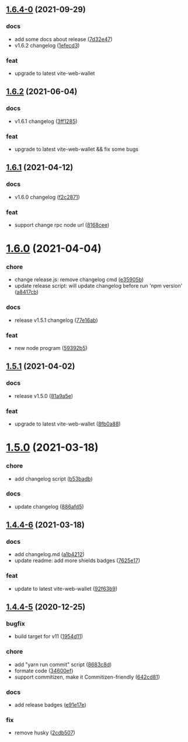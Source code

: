 ## [1.6.4-0](https://github.com/vitelabs/vite-wallet/compare/v1.6.2...v1.6.4-0) (2021-09-29)


### docs

* add some docs about release ([7d32e47](https://github.com/vitelabs/vite-wallet/commit/7d32e4728326f9c29ba2a3c13d334a9365322c83))
* v1.6.2 changelog ([1efecd3](https://github.com/vitelabs/vite-wallet/commit/1efecd372badde5bdcb5ce84d49ddaed8cf25e39))

### feat

* upgrade to latest vite-web-wallet


## [1.6.2](https://github.com/vitelabs/vite-wallet/compare/v1.6.1...v1.6.2) (2021-06-04)


### docs

* v1.6.1 changelog ([3ff1285](https://github.com/vitelabs/vite-wallet/commit/3ff12856b185a64d55d7cb43221408dfe84bc754))

### feat

* upgrade to latest vite-web-wallet && fix some bugs


## [1.6.1](https://github.com/vitelabs/vite-wallet/compare/v1.6.0...v1.6.1) (2021-04-12)


### docs

* v1.6.0 changelog ([f2c2871](https://github.com/vitelabs/vite-wallet/commit/f2c28716efbd2a80c0e8bc1a74307bf818862352))

### feat

* support change rpc node url ([8168cee](https://github.com/vitelabs/vite-wallet/commit/8168cee8605376600f1696bcfecc6f0a32739abb))



# [1.6.0](https://github.com/vitelabs/vite-wallet/compare/v1.5.1...v1.6.0) (2021-04-04)


### chore

* change release.js: remove changelog cmd ([e35905b](https://github.com/vitelabs/vite-wallet/commit/e35905b9f934477771756cb6a1cf13dc3e2ce326))
* update release script: will update changelog before run 'npm version' ([a8417cb](https://github.com/vitelabs/vite-wallet/commit/a8417cb817e256af2c992e95b17da9d92d97addf))

### docs

* release v1.5.1 changelog ([77e16ab](https://github.com/vitelabs/vite-wallet/commit/77e16ab2fdad27df0982fc227a838b059805e094))

### feat

* new node program ([59392b5](https://github.com/vitelabs/vite-wallet/commit/59392b59962139993d7a46a3c3a6d61f6f5f8989))


## [1.5.1](https://github.com/vitelabs/vite-wallet/compare/v1.5.0...v1.5.1) (2021-04-02)


### docs

* release v1.5.0 ([81a9a5e](https://github.com/vitelabs/vite-wallet/commit/81a9a5e9e0c2a6ac188d33bbf86f6c68c091a0af))

### feat

* upgrade to latest vite-web-wallet ([8fb0a88](https://github.com/vitelabs/vite-wallet/commit/8fb0a881564e7a1a4ea08de3e051ce1d6501553c))



# [1.5.0](https://github.com/vitelabs/vite-wallet/compare/v1.4.4-6...v1.5.0) (2021-03-18)


### chore

* add changelog script ([b53badb](https://github.com/vitelabs/vite-wallet/commit/b53badb11651eb708980df4979cbbcbb7da2a560))

### docs

* update changelog ([886afd5](https://github.com/vitelabs/vite-wallet/commit/886afd5fcb0fae3d0002ea988a28628dfc5e0305))



## [1.4.4-6](https://github.com/vitelabs/vite-wallet/compare/v1.4.4-5...v1.4.4-6) (2021-03-18)


### docs

* add changelog.md ([a1b4212](https://github.com/vitelabs/vite-wallet/commit/a1b42129ed827ca16850f544602ee565cc0bbe38))
* update readme: add more shields badges ([7625e17](https://github.com/vitelabs/vite-wallet/commit/7625e1715bfcd32fdf6f16cbec359344262916f9))

### feat

* update to latest vite-web-wallet ([92f63b9](https://github.com/vitelabs/vite-wallet/commit/92f63b9ab8734eaebc9756833c3d3155ed0a5dca))



## [1.4.4-5](https://github.com/vitelabs/vite-wallet/compare/v1.4.4-4...v1.4.4-5) (2020-12-25)

### bugfix

* build target for v11 ([1954d11](https://github.com/vitelabs/vite-wallet/commit/1954d118fb06eaa9f2957be1a51eddf60bf8988e))

### chore

* add "yarn run commit" script ([8683c8d](https://github.com/vitelabs/vite-wallet/commit/8683c8dc3edcf7918b08406b50ce4b0b361df25a))
* formate code ([34600ef](https://github.com/vitelabs/vite-wallet/commit/34600ef1f0129b2009c30284ebc258ff788205d7))
* support commitizen, make it  Commitizen-friendly ([642cd81](https://github.com/vitelabs/vite-wallet/commit/642cd81f8ba5def8a1e45f6c1ddfcd12f40057e6))

### docs

* add release badges ([e91e17e](https://github.com/vitelabs/vite-wallet/commit/e91e17eb777227f1dbcbe27ad552c62c78af3df7))

### fix

* remove husky ([2cdb507](https://github.com/vitelabs/vite-wallet/commit/2cdb5079f3dfa2b5b43a673f9988a4c42fa27468))
